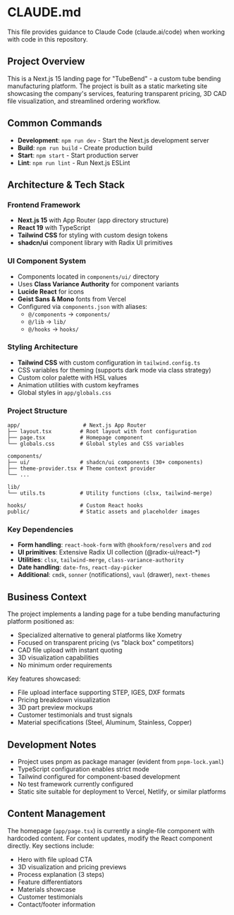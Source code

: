 # CLAUDE.md

This file provides guidance to Claude Code (claude.ai/code) when working with code in this repository.

## Project Overview

This is a Next.js 15 landing page for "TubeBend" - a custom tube bending manufacturing platform. The project is built as a static marketing site showcasing the company's services, featuring transparent pricing, 3D CAD file visualization, and streamlined ordering workflow.

## Common Commands

- **Development**: `npm run dev` - Start the Next.js development server
- **Build**: `npm run build` - Create production build
- **Start**: `npm start` - Start production server  
- **Lint**: `npm run lint` - Run Next.js ESLint

## Architecture & Tech Stack

### Frontend Framework
- **Next.js 15** with App Router (app directory structure)
- **React 19** with TypeScript
- **Tailwind CSS** for styling with custom design tokens
- **shadcn/ui** component library with Radix UI primitives

### UI Component System
- Components located in `components/ui/` directory
- Uses **Class Variance Authority** for component variants
- **Lucide React** for icons
- **Geist Sans & Mono** fonts from Vercel
- Configured via `components.json` with aliases:
  - `@/components` → `components/`
  - `@/lib` → `lib/`
  - `@/hooks` → `hooks/`

### Styling Architecture
- **Tailwind CSS** with custom configuration in `tailwind.config.ts`
- CSS variables for theming (supports dark mode via class strategy)
- Custom color palette with HSL values
- Animation utilities with custom keyframes
- Global styles in `app/globals.css`

### Project Structure
```
app/                    # Next.js App Router
├── layout.tsx         # Root layout with font configuration
├── page.tsx           # Homepage component
└── globals.css        # Global styles and CSS variables

components/
├── ui/                # shadcn/ui components (30+ components)
├── theme-provider.tsx # Theme context provider
└── ...

lib/
└── utils.ts           # Utility functions (clsx, tailwind-merge)

hooks/                 # Custom React hooks
public/                # Static assets and placeholder images
```

### Key Dependencies
- **Form handling**: `react-hook-form` with `@hookform/resolvers` and `zod`
- **UI primitives**: Extensive Radix UI collection (@radix-ui/react-*)
- **Utilities**: `clsx`, `tailwind-merge`, `class-variance-authority`
- **Date handling**: `date-fns`, `react-day-picker`
- **Additional**: `cmdk`, `sonner` (notifications), `vaul` (drawer), `next-themes`

## Business Context

The project implements a landing page for a tube bending manufacturing platform positioned as:
- Specialized alternative to general platforms like Xometry
- Focused on transparent pricing (vs "black box" competitors)
- CAD file upload with instant quoting
- 3D visualization capabilities
- No minimum order requirements

Key features showcased:
- File upload interface supporting STEP, IGES, DXF formats
- Pricing breakdown visualization
- 3D part preview mockups
- Customer testimonials and trust signals
- Material specifications (Steel, Aluminum, Stainless, Copper)

## Development Notes

- Project uses pnpm as package manager (evident from `pnpm-lock.yaml`)
- TypeScript configuration enables strict mode
- Tailwind configured for component-based development
- No test framework currently configured
- Static site suitable for deployment to Vercel, Netlify, or similar platforms

## Content Management

The homepage (`app/page.tsx`) is currently a single-file component with hardcoded content. For content updates, modify the React component directly. Key sections include:
- Hero with file upload CTA
- 3D visualization and pricing previews  
- Process explanation (3 steps)
- Feature differentiators
- Materials showcase
- Customer testimonials
- Contact/footer information